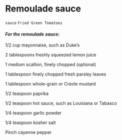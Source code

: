 # Remoulade sauce

`sauce` `Fried Green Tomatoes`

#### _For the remoulade sauce:_

1/2 cup mayonnaise, such as Duke’s

2 tablespoons freshly squeezed lemon juice

1 medium scallion, finely chopped \(optional\)

1 tablespoon finely chopped fresh parsley leaves

1 tablespoon whole\-grain or Creole mustard

1/2 teaspoon paprika

1/2 teaspoon hot sauce, such as Louisiana or Tabasco

1/4 teaspoon garlic powder

1/4 teaspoon kosher salt

Pinch cayenne pepper
